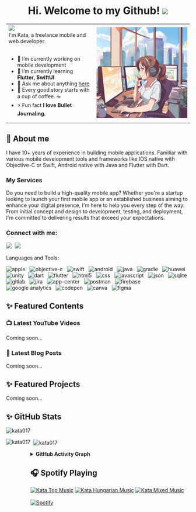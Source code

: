 <h1 align="center">
    Hi. Welcome to my Github!
    <img src="https://media.giphy.com/media/hvRJCLFzcasrR4ia7z/giphy.gif" width="30px"/>
</h1>
<table>
    <tbody>
         <tr>
            <td>
                <!-- Typing SVG by DenverCoder1 - https://github.com/DenverCoder1/readme-typing-svg -->
                <img src="https://readme-typing-svg.demolab.com?font=Rouge+Script&size=30&pause=1000&color=4ED3C0&width=435&lines=Hi%2C+I'am+Kata++%F0%9F%91%8B;I'am+Mobile+Application+Developer+%F0%9F%93%B1;I'am+Flutter+Developer+%F0%9F%96%A5;I+%E2%9D%A4%EF%B8%8F+UI+Design"/>
                 <br/>
                I'm Kata, a freelance mobile and web developer.
                <br/>
                <br/>
                <ul>
                    <li>🔭 I’m currently working on mobile development </li>
                    <li>🌱 I’m currently learning <b>Flutter, SwiftUI</b></li>
                    <li>💬 Ask me about anything <a href="https://github.com/kata017/kata017/discussions">here</a> </b></li>
                    <li>🎯 Every good story starts with a cup of coffee. ☕ </li>
                    <li>⚡ Fun fact <b>I love Bullet Journaling.</b></li>
                </ul>
            </td>
            <td>
                <img src="/Images/kata.png" width="500" title="hover text">
            </td>
        </tr>
    </tbody>
</table>

## 👀 About me

I have 10+ years of experience in building mobile applications. Familiar with various mobile development tools and frameworks like IOS native with Objective-C or Swift, Android native with Java and Flutter with Dart.

### My Services

Do you need to build a high-quality mobile app? Whether you're a startup looking to launch your first mobile app or an established business aiming to enhance your digital presence, I'm here to help you every step of the way. From initial concept and design to development, testing, and deployment, I'm committed to delivering results that exceed your expectations.

### Connect with me:

<p>
  <a href="https://www.linkedin.com/in/katalin-lazányi-182a8b1a/"><img src="https://img.shields.io/badge/LinkedIn-0077B5?style=for-the-badge&logo=linkedin&logoColor=white"/></a>&nbsp;
  <a href="mailto:kata017@gmail.com?subject=Mail From GitHub Profile"><img src="https://img.shields.io/badge/Gmail-D14836?style=for-the-badge&logo=gmail&logoColor=white"/></a>&nbsp;
</p

### Languages and Tools:

<br/>
<p align="left">
  <img src="https://www.vectorlogo.zone/logos/apple/apple-icon.svg" alt="apple" width="50" height="50"/> 
  &nbsp;
  <img src="https://www.vectorlogo.zone/logos/apple_objectivec/apple_objectivec-icon.svg" alt="objective-c" width="50" height="50"/>
  &nbsp;
  <img src="https://www.vectorlogo.zone/logos/swift/swift-icon.svg" alt="swift" width="50" height="50"/>
  &nbsp;
  <img src="https://www.vectorlogo.zone/logos/android/android-icon.svg" alt="android" width="50" height="50"/> 
  &nbsp;
  <img src="https://www.vectorlogo.zone/logos/java/java-icon.svg" alt="java" width="50" height="50"/> 
  &nbsp;
  <img src="https://www.vectorlogo.zone/logos/gradle/gradle-icon.svg" alt="gradle" width="50" height="50"/> 
  &nbsp;
  <img src="https://www.vectorlogo.zone/logos/huawei/huawei-icon.svg" alt="huawei" width="50" height="50"/> 
  &nbsp;
  <img src="https://www.vectorlogo.zone/logos/unity3d/unity3d-icon.svg" alt="unity" width="50" height="50"/> 
  &nbsp;
  <img src="https://www.vectorlogo.zone/logos/dartlang/dartlang-icon.svg" alt="dart" width="50" height="50"/> 
  &nbsp;
  <img src="https://www.vectorlogo.zone/logos/flutterio/flutterio-icon.svg" alt="flutter" width="50" height="50"/>
  &nbsp;
  <img src="https://www.vectorlogo.zone/logos/w3_html5/w3_html5-icon.svg" alt="html5" width="50" height="50"/>
  &nbsp;
  <img src="https://www.vectorlogo.zone/logos/w3_css/w3_css-icon.svg" alt="css" width="50" height="50"/>
  &nbsp;
  <img src="https://www.vectorlogo.zone/logos/javascript/javascript-icon.svg" alt="javascript" width="50" height="50"/> 
  &nbsp;
  <img src="https://www.vectorlogo.zone/logos/json/json-icon.svg" alt="json" width="50" height="50"/> 
  &nbsp;
  <img src="https://www.vectorlogo.zone/logos/sqlite/sqlite-icon.svg" alt="sqlite" width="50" height="50"/> 
  &nbsp;
  <img src="https://www.vectorlogo.zone/logos/gitlab/gitlab-icon.svg" alt="gitlab" width="50" height="50"/> 
  &nbsp;
  <img src="https://www.vectorlogo.zone/logos/atlassian_jira/atlassian_jira-icon.svg" alt="jira" width="50" height="50"/> 
  &nbsp;
  <img src="https://www.vectorlogo.zone/logos/appcenterms/appcenterms-icon.svg" alt="app-center" width="50" height="50"/> 
  &nbsp;
  <img src="https://www.vectorlogo.zone/logos/getpostman/getpostman-icon.svg" alt="postman" width="50" height="50"/> 
  &nbsp;
  <img src="https://www.vectorlogo.zone/logos/firebase/firebase-icon.svg" alt="firebase" width="50" height="50"/>
  &nbsp;
  <img src="https://www.vectorlogo.zone/logos/google_analytics/google_analytics-icon.svg" alt="google analytics" width="50" height="50"/> 
  &nbsp;
  <img src="https://www.vectorlogo.zone/logos/codepen/codepen-icon.svg" alt="codepen" width="50" height="50"/> 
  &nbsp;
  <img src="https://www.vectorlogo.zone/logos/canva/canva-icon.svg" alt="canva" width="50" height="50"/> 
  &nbsp;
  <img src="https://www.vectorlogo.zone/logos/figma/figma-icon.svg" alt="figma" width="50" height="50"/> 
</p>

## ✨ Featured Contents

### 📺 Latest YouTube Videos
Coming soon...

### 📒 Latest Blog Posts
Coming soon...

## ✨ Featured Projects
Coming soon...

## ✨ GitHub Stats

<p align="left"> 
    <img src="https://komarev.com/ghpvc/?username=kata017&label=Profile%20views&color=0e75b6&style=flat" alt="kata017"/> 
</p>
<p>
    <img align="left" src="https://github-readme-stats.vercel.app/api/top-langs/?username=kata017&layout=compact&hide=html&theme=tokyonight&border_radius=20px" alt="kata017" height="180em"/>
</p>

<p>
    &nbsp;
    <img align="center" src="https://github-readme-stats.vercel.app/api?username=kata017&show_icons=true&count_private=true&include_all_commits=true&theme=tokyonight&border_radius=20px&custom_title=All%20My%20Stats%20in%20a%20Nutshel" alt="kata017" height="180em"/>
</p>

<details>
    <summary><b>GitHub Activity Graph</b></summary>
    <br/>
    <img alt="kata017's Activity Graph" src="https://github-readme-activity-graph.vercel.app/graph?username=kata017&bg_color=1F222E&color=BE91F2&line=638fda&point=35aea1&hide_border=true" />
</details>

## 🎧 Spotify Playing

[![Kata Top Music](https://img.shields.io/badge/Kata%20Top%20Music-%231DB954.svg?&style=flat-square&logo=spotify&logoColor=white)](https://open.spotify.com/playlist/37i9dQZF1EUMDoJuT8yJsl) 
[![Kata Hungarian Music](https://img.shields.io/badge/Kata%20Hungarian%20Music-%231DB954.svg?&style=flat-square&logo=spotify&logoColor=white)](https://open.spotify.com/playlist/0ra8nPeud1YT0OkOaR2kpG)
[![Kata Mixed Music](https://img.shields.io/badge/Kata%20Mixed%20Music-%231DB954.svg?&style=flat-square&logo=spotify&logoColor=white)](https://open.spotify.com/playlist/0S1P1ljIukrrHNnfwGGdgC)
<br/>
<br/>
[![Spotify](https://kata017.vercel.app/api/spotify?background_color=0d1117&border_color=ffffff)](https://open.spotify.com/user/kata017)
